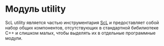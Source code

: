 # Модуль utility

ScL utility является частью инструментария [ScL](https://gitlab.com/ssoft-scl) и предоставляет собой набор общих компонентов, отсутствующих в стандартной бибилиотеке C++ и слишком малых, чтобы выделять их в отдельные программные модули.

